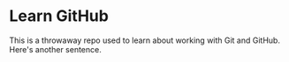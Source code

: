 # Learn GitHub

This is a throwaway repo used to learn about working with Git and GitHub.
Here's another sentence.
